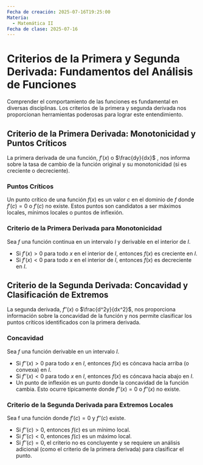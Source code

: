 ```yaml
---
Fecha de creación: 2025-07-16T19:25:00
Materia:
  - Matemática II
Fecha de clase: 2025-07-16
---
```

# Criterios de la Primera y Segunda Derivada: Fundamentos del Análisis de Funciones

Comprender el comportamiento de las funciones es fundamental en diversas disciplinas. Los criterios de la primera y segunda derivada nos proporcionan herramientas poderosas para lograr este entendimiento.

## Criterio de la Primera Derivada: Monotonicidad y Puntos Críticos

La primera derivada de una función, $f'(x)$ o $\frac{dy}{dx}$ , nos informa sobre la tasa de cambio de la función original y su monotonicidad (si es creciente o decreciente).

### Puntos Críticos

Un punto crítico de una función $f(x)$ es un valor $c$ en el dominio de $f$ donde $f'(c) = 0$ o $f'(c)$ no existe. Estos puntos son candidatos a ser máximos locales, mínimos locales o puntos de inflexión.

### Criterio de la Primera Derivada para Monotonicidad

Sea $f$ una función continua en un intervalo $I$ y derivable en el interior de $I$.
- Si $f'(x) > 0$ para todo $x$ en el interior de $I$, entonces $f(x)$ es creciente en $I$.
- Si $f'(x) < 0$ para todo $x$ en el interior de $I$, entonces $f(x)$ es decreciente en $I$.

## Criterio de la Segunda Derivada: Concavidad y Clasificación de Extremos

La segunda derivada, $f''(x)$ o $\frac{d^2y}{dx^2}$, nos proporciona información sobre la concavidad de la función y nos permite clasificar los puntos críticos identificados con la primera derivada.

### Concavidad

Sea $f$ una función derivable en un intervalo $I$.
- Si $f''(x) > 0$ para todo $x$ en $I$, entonces $f(x)$ es cóncava hacia arriba (o convexa) en $I$.
- Si $f''(x) < 0$ para todo $x$ en $I$, entonces $f(x)$ es cóncava hacia abajo en $I$.
- Un punto de inflexión es un punto donde la concavidad de la función cambia. Esto ocurre típicamente donde $f''(x) = 0$ o $f''(x)$ no existe.

### Criterio de la Segunda Derivada para Extremos Locales

Sea f una función donde $f'(c) = 0$ y $f''(c)$ existe.

- Si $f''(c) > 0$, entonces $f(c)$ es un mínimo local.
- Si $f''(c) < 0$, entonces $f(c)$ es un máximo local.
- Si $f''(c) = 0$, el criterio no es concluyente y se requiere un análisis adicional (como el criterio de la primera derivada) para clasificar el punto.
